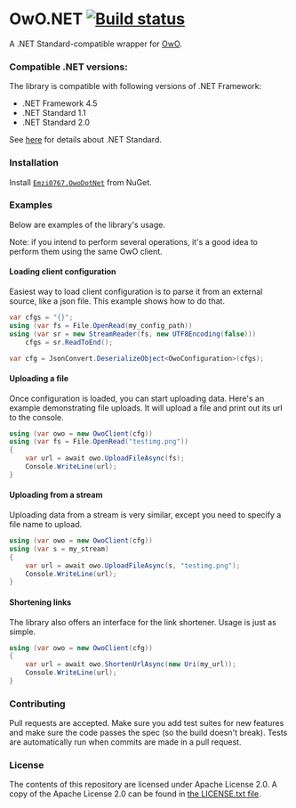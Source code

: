 ﻿# OwO.NET [![Build status](https://ci.appveyor.com/api/projects/status/ff040v0m608g6uui/branch/master?svg=true)](https://ci.appveyor.com/project/Emzi0767/owodotnet/branch/master)

A .NET Standard-compatible wrapper for [OwO](https://owo.whats-th.is/).

### Compatible .NET versions:

The library is compatible with following versions of .NET Framework:

* .NET Framework 4.5
* .NET Standard 1.1
* .NET Standard 2.0

See [here](https://blogs.msdn.microsoft.com/dotnet/2016/09/26/introducing-net-standard/) for details about .NET Standard.

### Installation

Install [`Emzi0767.OwoDotNet`](https://www.nuget.org/packages/Emzi0767.OwoDotNet) 
from NuGet.

### Examples

Below are examples of the library's usage.

Note: if you intend to perform several operations, it's a good idea to perform them using the same OwO client.

#### Loading client configuration

Easiest way to load client configuration is to parse it from an external source, like a json file. This example shows how 
to do that.

```cs
var cfgs = "{}";
using (var fs = File.OpenRead(my_config_path))
using (var sr = new StreamReader(fs, new UTF8Encoding(false)))
    cfgs = sr.ReadToEnd();

var cfg = JsonConvert.DeserializeObject<OwoConfiguration>(cfgs);
```

#### Uploading a file

Once configuration is loaded, you can start uploading data. Here's an example demonstrating file uploads. It will upload
a file and print out its url to the console.

```cs
using (var owo = new OwoClient(cfg))
using (var fs = File.OpenRead("testimg.png"))
{
    var url = await owo.UploadFileAsync(fs);
    Console.WriteLine(url);
}
```

#### Uploading from a stream

Uploading data from a stream is very similar, except you need to specify a file name to upload.

```cs
using (var owo = new OwoClient(cfg))
using (var s = my_stream)
{
    var url = await owo.UploadFileAsync(s, "testimg.png");
    Console.WriteLine(url);
}
```

#### Shortening links

The library also offers an interface for the link shortener. Usage is just as simple.

```cs
using (var owo = new OwoClient(cfg))
{
    var url = await owo.ShortenUrlAsync(new Uri(my_url));
    Console.WriteLine(url);
}
```

### Contributing

Pull requests are accepted. Make sure you add test suites for new features and
make sure the code passes the spec (so the build doesn't break). Tests are
automatically run when commits are made in a pull request.

### License

The contents of this repository are licensed under Apache License 2.0. A copy of 
the Apache License 2.0 can be found in [the LICENSE.txt file](https://github.com/Emzi0767/OwoDotNet/blob/master/LICENSE.txt).